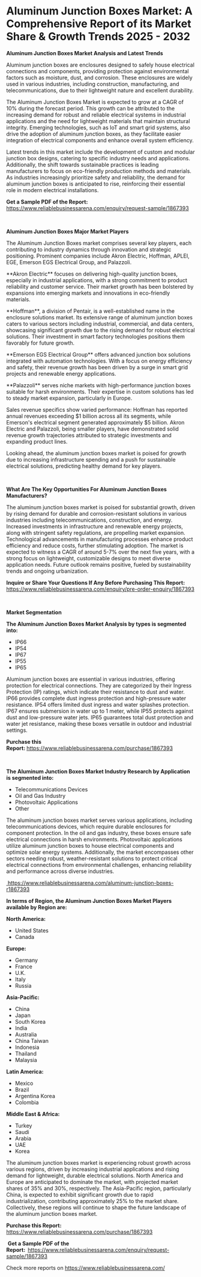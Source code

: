 <p><h1>Aluminum Junction Boxes Market: A Comprehensive Report of its Market Share & Growth Trends 2025 - 2032</h1></p><p><strong>Aluminum Junction Boxes Market Analysis and Latest Trends</strong></p>
<p><p>Aluminum junction boxes are enclosures designed to safely house electrical connections and components, providing protection against environmental factors such as moisture, dust, and corrosion. These enclosures are widely used in various industries, including construction, manufacturing, and telecommunications, due to their lightweight nature and excellent durability. </p><p>The Aluminum Junction Boxes Market is expected to grow at a CAGR of 10% during the forecast period. This growth can be attributed to the increasing demand for robust and reliable electrical systems in industrial applications and the need for lightweight materials that maintain structural integrity. Emerging technologies, such as IoT and smart grid systems, also drive the adoption of aluminum junction boxes, as they facilitate easier integration of electrical components and enhance overall system efficiency.</p><p>Latest trends in this market include the development of custom and modular junction box designs, catering to specific industry needs and applications. Additionally, the shift towards sustainable practices is leading manufacturers to focus on eco-friendly production methods and materials. As industries increasingly prioritize safety and reliability, the demand for aluminum junction boxes is anticipated to rise, reinforcing their essential role in modern electrical installations.</p></p>
<p><strong>Get a Sample PDF of the Report:&nbsp;</strong> <a href="https://www.reliablebusinessarena.com/enquiry/request-sample/1867393?utm_campaign=3173&utm_medium=2&utm_source=Github&utm_content=ia&utm_term=10042025&utm_id=aluminum-junction-boxes">https://www.reliablebusinessarena.com/enquiry/request-sample/1867393</a></p>
<p>&nbsp;</p>
<p><strong>Aluminum Junction Boxes Major Market Players</strong></p>
<p><p>The Aluminum Junction Boxes market comprises several key players, each contributing to industry dynamics through innovation and strategic positioning. Prominent companies include Akron Electric, Hoffman, APLEI, EGE, Emerson EGS Electrical Group, and Palazzoli.</p><p>**Akron Electric** focuses on delivering high-quality junction boxes, especially in industrial applications, with a strong commitment to product reliability and customer service. Their market growth has been bolstered by expansions into emerging markets and innovations in eco-friendly materials.</p><p>**Hoffman**, a division of Pentair, is a well-established name in the enclosure solutions market. Its extensive range of aluminum junction boxes caters to various sectors including industrial, commercial, and data centers, showcasing significant growth due to the rising demand for robust electrical solutions. Their investment in smart factory technologies positions them favorably for future growth.</p><p>**Emerson EGS Electrical Group** offers advanced junction box solutions integrated with automation technologies. With a focus on energy efficiency and safety, their revenue growth has been driven by a surge in smart grid projects and renewable energy applications.</p><p>**Palazzoli** serves niche markets with high-performance junction boxes suitable for harsh environments. Their expertise in custom solutions has led to steady market expansion, particularly in Europe.</p><p>Sales revenue specifics show varied performance: Hoffman has reported annual revenues exceeding $1 billion across all its segments, while Emerson's electrical segment generated approximately $5 billion. Akron Electric and Palazzoli, being smaller players, have demonstrated solid revenue growth trajectories attributed to strategic investments and expanding product lines.</p><p>Looking ahead, the aluminum junction boxes market is poised for growth due to increasing infrastructure spending and a push for sustainable electrical solutions, predicting healthy demand for key players.</p></p>
<p>&nbsp;</p>
<p><strong>What Are The Key Opportunities For Aluminum Junction Boxes Manufacturers?</strong></p>
<p><p>The aluminum junction boxes market is poised for substantial growth, driven by rising demand for durable and corrosion-resistant solutions in various industries including telecommunications, construction, and energy. Increased investments in infrastructure and renewable energy projects, along with stringent safety regulations, are propelling market expansion. Technological advancements in manufacturing processes enhance product efficiency and reduce costs, further stimulating adoption. The market is expected to witness a CAGR of around 5-7% over the next five years, with a strong focus on lightweight, customizable designs to meet diverse application needs. Future outlook remains positive, fueled by sustainability trends and ongoing urbanization.</p></p>
<p><strong>Inquire or Share Your Questions If Any Before Purchasing This Report:</strong> <a href="https://www.reliablebusinessarena.com/enquiry/pre-order-enquiry/1867393?utm_campaign=3173&utm_medium=2&utm_source=Github&utm_content=ia&utm_term=10042025&utm_id=aluminum-junction-boxes">https://www.reliablebusinessarena.com/enquiry/pre-order-enquiry/1867393</a></p>
<p>&nbsp;</p>
<p><strong>Market Segmentation</strong></p>
<p><strong>The Aluminum Junction Boxes Market Analysis by types is segmented into:</strong></p>
<p><ul><li>IP66</li><li>IP54</li><li>IP67</li><li>IP55</li><li>IP65</li></ul></p>
<p><p>Aluminum junction boxes are essential in various industries, offering protection for electrical connections. They are categorized by their Ingress Protection (IP) ratings, which indicate their resistance to dust and water. IP66 provides complete dust ingress protection and high-pressure water resistance. IP54 offers limited dust ingress and water splashes protection. IP67 ensures submersion in water up to 1 meter, while IP55 protects against dust and low-pressure water jets. IP65 guarantees total dust protection and water jet resistance, making these boxes versatile in outdoor and industrial settings.</p></p>
<p><strong>Purchase this Report:&nbsp;</strong><a href="https://www.reliablebusinessarena.com/purchase/1867393?utm_campaign=3173&utm_medium=2&utm_source=Github&utm_content=ia&utm_term=10042025&utm_id=aluminum-junction-boxes">https://www.reliablebusinessarena.com/purchase/1867393</a></p>
<p>&nbsp;</p>
<p><strong>The Aluminum Junction Boxes Market Industry Research by Application is segmented into:</strong></p>
<p><ul><li>Telecommunications Devices</li><li>Oil and Gas Industry</li><li>Photovoltaic Applications</li><li>Other</li></ul></p>
<p><p>The aluminum junction boxes market serves various applications, including telecommunications devices, which require durable enclosures for component protection. In the oil and gas industry, these boxes ensure safe electrical connections in harsh environments. Photovoltaic applications utilize aluminum junction boxes to house electrical components and optimize solar energy systems. Additionally, the market encompasses other sectors needing robust, weather-resistant solutions to protect critical electrical connections from environmental challenges, enhancing reliability and performance across diverse industries.</p></p>
<p><a href="https://www.reliablebusinessarena.com/aluminum-junction-boxes-r1867393?utm_campaign=3173&utm_medium=2&utm_source=Github&utm_content=ia&utm_term=10042025&utm_id=aluminum-junction-boxes">&nbsp;https://www.reliablebusinessarena.com/aluminum-junction-boxes-r1867393</a></p>
<p><strong>In terms of Region, the Aluminum Junction Boxes Market Players available by Region are:</strong></p>
<p>
    <p> <strong> North America: </strong>
        <ul>
            <li>United States</li>
            <li>Canada</li>
        </ul>
        </p> 
    <p> <strong> Europe: </strong>
        <ul>
            <li>Germany</li>
            <li>France</li>
            <li>U.K.</li>
            <li>Italy</li>
            <li>Russia</li>
        </ul>
        </p> 
    <p> <strong> Asia-Pacific: </strong>
        <ul>
            <li>China</li>
            <li>Japan</li>
            <li>South Korea</li>
            <li>India</li>
            <li>Australia</li>
            <li>China Taiwan</li>
            <li>Indonesia</li>
            <li>Thailand</li>
            <li>Malaysia</li>
        </ul>
        </p> 
    <p> <strong> Latin America: </strong>
        <ul>
            <li>Mexico</li>
            <li>Brazil</li>
            <li>Argentina Korea</li>
            <li>Colombia</li>
        </ul>
        </p> 
    <p> <strong> Middle East & Africa: </strong>
        <ul>
            <li>Turkey</li>
            <li>Saudi</li>
            <li>Arabia</li>
            <li>UAE</li>
            <li>Korea</li>
        </ul>
    </p>
    </p>
<p><p>The aluminum junction boxes market is experiencing robust growth across various regions, driven by increasing industrial applications and rising demand for lightweight, durable electrical solutions. North America and Europe are anticipated to dominate the market, with projected market shares of 35% and 30%, respectively. The Asia-Pacific region, particularly China, is expected to exhibit significant growth due to rapid industrialization, contributing approximately 25% to the market share. Collectively, these regions will continue to shape the future landscape of the aluminum junction boxes market.</p></p>
<p><strong>Purchase this Report: </strong><a href="https://www.reliablebusinessarena.com/purchase/1867393?utm_campaign=3173&utm_medium=2&utm_source=Github&utm_content=ia&utm_term=10042025&utm_id=aluminum-junction-boxes">https://www.reliablebusinessarena.com/purchase/1867393</a></p>
<p>&nbsp;<strong>Get a Sample PDF of the Report:&nbsp;&nbsp;</strong><a href="https://www.reliablebusinessarena.com/enquiry/request-sample/1867393?utm_campaign=3173&utm_medium=2&utm_source=Github&utm_content=ia&utm_term=10042025&utm_id=aluminum-junction-boxes">https://www.reliablebusinessarena.com/enquiry/request-sample/1867393</a></p>
<p><strong></strong></p>
<p>Check more reports on <a href="https://www.reliablebusinessarena.com/?utm_campaign=3173&utm_medium=2&utm_source=Github&utm_content=ia&utm_term=10042025&utm_id=aluminum-junction-boxes">https://www.reliablebusinessarena.com/</a></p>